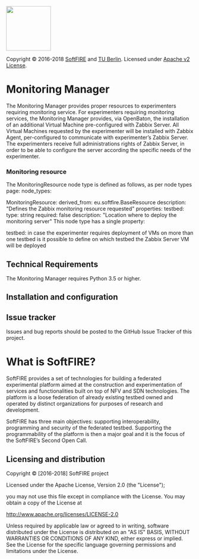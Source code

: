   <img src="https://www.softfire.eu/wp-content/uploads/SoftFIRE_Logo_Fireball-300x300.png" width="120"/>

  Copyright © 2016-2018 [SoftFIRE](https://www.softfire.eu/) and [TU Berlin](http://www.av.tu-berlin.de/next_generation_networks/).
  Licensed under [Apache v2 License](http://www.apache.org/licenses/LICENSE-2.0).

# Monitoring Manager

The Monitoring Manager provides proper resources to experimenters requiring monitoring service. For experimenters requiring monitoring services, the Monitoring Manager provides, via OpenBaton, the installation of an additional Virtual Machine pre-configured with Zabbix Server. All Virtual Machines requested by the experimenter will be installed with Zabbix Agent, per-configured to communicate with experimenter’s Zabbix Server. The experimenters receive full administrations rights of Zabbix Server, in order to be able to configure the server according the specific needs of the experimenter.

### Monitoring resource

The MonitoringResource node type is defined as follows, as per node types page: node_types:

MonitoringResource:
  derived_from: eu.softfire.BaseResource
  description: "Defines the Zabbix monitoring resource requested"
  properties:
    testbed:
      type: string
      required: false
      description: "Location where to deploy the monitoring server"
This node type has a single property:

testbed: in case the experimenter requires deployment of VMs on more than one testbed is it possible to define on which testbed the Zabbix Server VM will be deployed

## Technical Requirements

The Monitoring Manager requires Python 3.5 or higher.

## Installation and configuration


## Issue tracker

Issues and bug reports should be posted to the GitHub Issue Tracker of this project.

# What is SoftFIRE?

SoftFIRE provides a set of technologies for building a federated experimental platform aimed at the construction and experimentation of services and functionalities built on top of NFV and SDN technologies.
The platform is a loose federation of already existing testbed owned and operated by distinct organizations for purposes of research and development.

SoftFIRE has three main objectives: supporting interoperability, programming and security of the federated testbed.
Supporting the programmability of the platform is then a major goal and it is the focus of the SoftFIRE’s Second Open Call.

## Licensing and distribution
Copyright © [2016-2018] SoftFIRE project

Licensed under the Apache License, Version 2.0 (the "License");

you may not use this file except in compliance with the License.
You may obtain a copy of the License at

  http://www.apache.org/licenses/LICENSE-2.0

Unless required by applicable law or agreed to in writing, software
distributed under the License is distributed on an "AS IS" BASIS,
WITHOUT WARRANTIES OR CONDITIONS OF ANY KIND, either express or implied.
See the License for the specific language governing permissions and
limitations under the License.

